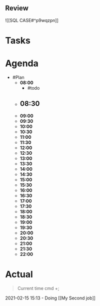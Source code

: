 
## Review
![[SQL CASE#^p9wqzpn]]


# Tasks

# Agenda
- #Plan
	- **08:00**
		- #todo
	- **08:30**
		- 
	- **09:00**
	- **09:30**
	- **10:00**
	- **10:30**
	- **11:00**
	- **11:30**
	- **12:00**
	- **12:30**
	- **13:00**
	- **13:30**
	- **14:00**
	- **14:30**
	- **15:00**
	- **15:30**
	- **16:00**
	- **16:30**
	- **17:00**
	- **17:30**
	- **18:00**
	- **18:30**
	- **19:00**
	- **19:30**
	- **20:00**
	- **20:30**
	- **21:00**
	- **21:30**
	- **22:00**


# Actual
> Current time  cmd +;


2021-02-15 15:13 - Doing [[My Second job]]
